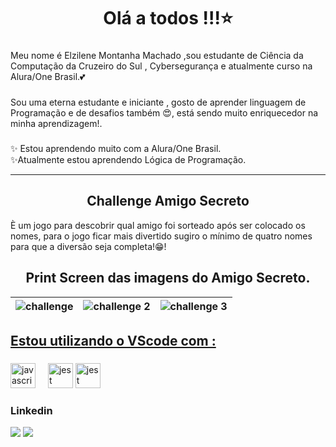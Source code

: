 <h1 align="center">Olá a todos !!!⭐</h1>

###

<p align="left">Meu nome é Elzilene Montanha Machado ,sou estudante de Ciência da Computação da Cruzeiro do Sul , Cybersegurança e atualmente curso na Alura/One Brasil.💕 </p>

###

<p align="left">Sou uma eterna estudante e iniciante  , gosto de aprender linguagem de Programação e de desafios também 😍, está sendo muito enriquecedor na minha aprendizagem!.</p>

###

<p align="left">✨ Estou aprendendo muito com a Alura/One Brasil.<br> ✨Atualmente estou aprendendo Lógica de Programação.<br></p>

<hr>


###
<h2 align= "center"> Challenge Amigo Secreto </h2>
<p> È um jogo para descobrir qual amigo foi sorteado após ser colocado os nomes, para o jogo ficar mais divertido sugiro o mínimo de quatro nomes para que a diversão seja completa!😁!</p>
<h2 align= "center"> Print Screen das imagens do Amigo Secreto. </h2>

| ![challenge](https://github.com/user-attachments/assets/5e15008a-0ecd-40ed-b55f-284d8cb84c41) | ![challenge 2](https://github.com/user-attachments/assets/92c3f7ab-bad6-4423-9bde-e6f3d601e2a5) |![challenge 3](https://github.com/user-attachments/assets/915aee49-04e6-45e6-bb5b-fcbb17610ef9) |
|-----------------------------------------------------------------------------------------------|-------------------------------------------------------------------------------------------------|-------------------------------------------------------------------------------------------------|



<h2 align="left"><ins>Estou utilizando o VScode com :</ins></h2>

###

<div align="left">
  <img src="https://cdn.jsdelivr.net/gh/devicons/devicon/icons/javascript/javascript-original.svg" height="40" alt="javascript logo"  />
  <img width="12" />
  <img src="https://cdn.jsdelivr.net/gh/devicons/devicon@latest/icons/css3/css3-original.svg" height="40" alt="jest logo" />
  <img src="https://cdn.jsdelivr.net/gh/devicons/devicon@latest/icons/html5/html5-original-wordmark.svg" height="40" alt="jest logo" />
          
          
</div>




  

<h3 align="left">Linkedin</h3>

<div align="left">
<a href="https://www.linkedin.com/in/elzilene-machado -266953311" target="_blank"><img src="https://img.shields.io/badge/-LinkedIn-%230077B5?style=for-the-badge&logo=linkedin&logoColor=white" target="_blank"></a> 
 <a href="https://discord.gg/RZbHyqfp" target="_blank"><img src="https://img.shields.io/badge/Discord-7289DA?style=for-the-badge&logo=discord&logoColor=white" target="_blank"></a>
 
</div>

        

###
